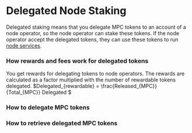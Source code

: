 # Delegated Node Staking

Delegated staking means that you delegate MPC tokens to an account of a node operator, so the node operator can stake
these tokens. If the node operator accept the delegated tokens, they can use these tokens to
run [node services](start-running-a-node.md).


### How rewards and fees work for delegated tokens

You get rewards for delegating tokens to node operators. The rewards are calculated as a factor multiplied with the number of rewardable tokens delegated. $Delegated_{rewardable} = \frac{Released_{MPC}}{Total_{MPC}} Delegated $

### How to delegate MPC tokens

### How to retrieve delegated MPC tokens